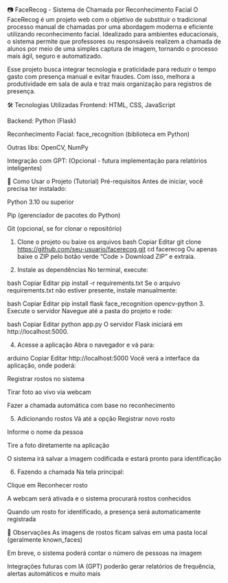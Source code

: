 📷 FaceRecog - Sistema de Chamada por Reconhecimento Facial
O FaceRecog é um projeto web com o objetivo de substituir o tradicional processo manual de chamadas por uma abordagem moderna e eficiente utilizando reconhecimento facial. Idealizado para ambientes educacionais, o sistema permite que professores ou responsáveis realizem a chamada de alunos por meio de uma simples captura de imagem, tornando o processo mais ágil, seguro e automatizado.

Esse projeto busca integrar tecnologia e praticidade para reduzir o tempo gasto com presença manual e evitar fraudes. Com isso, melhora a produtividade em sala de aula e traz mais organização para registros de presença.

🛠️ Tecnologias Utilizadas
Frontend: HTML, CSS, JavaScript

Backend: Python (Flask)

Reconhecimento Facial: face_recognition (biblioteca em Python)

Outras libs: OpenCV, NumPy

Integração com GPT: (Opcional - futura implementação para relatórios inteligentes)

🚀 Como Usar o Projeto (Tutorial)
Pré-requisitos
Antes de iniciar, você precisa ter instalado:

Python 3.10 ou superior

Pip (gerenciador de pacotes do Python)

Git (opcional, se for clonar o repositório)

1. Clone o projeto ou baixe os arquivos
bash
Copiar
Editar
git clone https://github.com/seu-usuario/facerecog.git
cd facerecog
Ou apenas baixe o ZIP pelo botão verde “Code > Download ZIP” e extraia.

2. Instale as dependências
No terminal, execute:

bash
Copiar
Editar
pip install -r requirements.txt
Se o arquivo requirements.txt não estiver presente, instale manualmente:

bash
Copiar
Editar
pip install flask face_recognition opencv-python
3. Execute o servidor
Navegue até a pasta do projeto e rode:

bash
Copiar
Editar
python app.py
O servidor Flask iniciará em http://localhost:5000.

4. Acesse a aplicação
Abra o navegador e vá para:

arduino
Copiar
Editar
http://localhost:5000
Você verá a interface da aplicação, onde poderá:

Registrar rostos no sistema

Tirar foto ao vivo via webcam

Fazer a chamada automática com base no reconhecimento

5. Adicionando rostos
Vá até a opção Registrar novo rosto

Informe o nome da pessoa

Tire a foto diretamente na aplicação

O sistema irá salvar a imagem codificada e estará pronto para identificação

6. Fazendo a chamada
Na tela principal:

Clique em Reconhecer rosto

A webcam será ativada e o sistema procurará rostos conhecidos

Quando um rosto for identificado, a presença será automaticamente registrada

📌 Observações
As imagens de rostos ficam salvas em uma pasta local (geralmente known_faces)

Em breve, o sistema poderá contar o número de pessoas na imagem

Integrações futuras com IA (GPT) poderão gerar relatórios de frequência, alertas automáticos e muito mais

